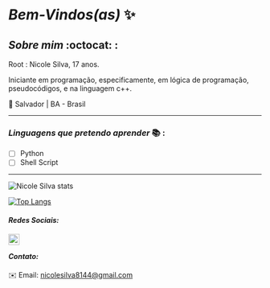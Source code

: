 # _Bem-Vindos(as)_ :sparkles: 

            
## *_Sobre mim_* :octocat: :

Root : Nicole Silva, 17 anos.

 Iniciante em programação, especificamente, em lógica de programação, pseudocódigos, e na linguagem c++.

 
:round_pushpin: Salvador | BA - Brasil
***
### *_Linguagens que pretendo aprender_* :books: :

- [ ] Python
- [ ] Shell Script

***


![Nicole Silva stats](https://github-readme-stats.vercel.app/api?username=Nicolesilvaa&hide=contribs,prs&show_icons=true&theme=white)

[![Top Langs](https://github-readme-stats.vercel.app/api/top-langs/?username=Nicolesilvaa&layout=compact&theme=white)](https://github.com/anuraghazra/githubreadmestats)

#### _Redes Sociais:_
  <a href="https://www.linkedin.com/in/nicolesilva-j/">
    <img align="left" alt="Nicole Linkedin" width="22px" src="https://cdn.jsdelivr.net/npm/simple-icons@v3/icons/linkedin.svg"/> 
      <a/>
        <br/>
               
 #### _Contato:_              
:envelope: Email: nicolesilva8144@gmail.com
           
 
